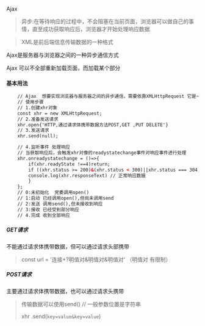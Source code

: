 Ajax

> 异步:在等待响应的过程中，不会阻塞在当前页面，浏览器可以做自己的事情，直至成功获取响应后，浏览器才开始处理响应数据

> XML是前后端信息传输数据的一种格式

Ajax是服务器与浏览器之间的一种异步通信方式

Ajax 可以不全部重新加载页面，而加载某个部分

#### 基本用法

```html
    // Ajax  想要实现浏览器与服务器之间的异步通信，需要依靠XMLHttpRequest 它是一个构造函数
    // 使用步骤
    // 1.创建xhr对象
    const xhr = new XMLHttpRequest;
    // 2.准备发送请求
    xhr.open{'HTTP,通过请求体携带数据方法POST,GET ,PUT DELETE'}
    // 3.发送请求
    xhr.send(null);

    // 4.监听事件 处理响应
    // 当获取响应后，会触发xhr对像的readystatechange事件对响应事件进行处理
    xhr.onreadystatechange = ()=>{
        if(xhr.readyState !==4)return;
        if ((xhr.status >= 200)&(xhr.status < 300)||xhr.status === 304){
        console.log(xhr.responseText) // 正常响应数据
        }
    };
    // 0:未初始化  党委调用open()
    // 1:启动 已经调用open(),但尚未调用send
    // 2:发送 调用send(),但未接收到响应
    // 3:接收 已经受到部分响应
    // 4.完成 收到全部响应
```



##### GET请求

不能通过请求体携带数据，但可以通过请求头部携带

> const url = '连接+?明值对&明值对&明值对'  （明值对 有限制）

##### POST请求

主要通过请求体携带数据，也可以通过请求头携带

> 传输数据可以使用send()  // 一般参数位置是字符串
>
> xhr .send(`key=value&key=value`)  